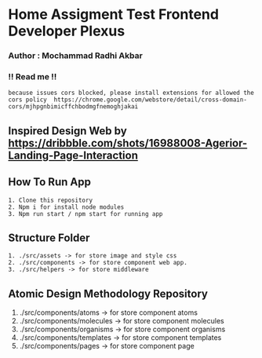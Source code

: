 # Home Assigment Test Frontend Developer Plexus

### Author : Mochammad Radhi Akbar

### !! Read me !!

    because issues cors blocked, please install extensions for allowed the cors policy  https://chrome.google.com/webstore/detail/cross-domain-cors/mjhpgnbimicffchbodmgfnemoghjakai

## Inspired Design Web by https://dribbble.com/shots/16988008-Agerior-Landing-Page-Interaction

## How To Run App

    1. Clone this repository
    2. Npm i for install node modules
    3. Npm run start / npm start for running app

## Structure Folder

    1. ./src/assets -> for store image and style css
    2. ./src/components -> for store component web app.
    3. ./src/helpers -> for store middleware

## Atomic Design Methodology Repository

1. ./src/components/atoms -> for store component
   atoms
2. ./src/components/molecules -> for store component molecules
3. ./src/components/organisms -> for store component organisms
4. ./src/components/templates -> for store component templates
5. ./src/components/pages -> for store component page
